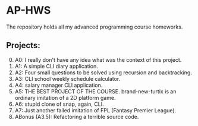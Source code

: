 # AP-HWS
The repository holds all my advanced programming course homeworks.

## Projects:

0. A0: I really don't have any idea what was the context of this project.
1. A1: A simple CLI diary application.
2. A2: Four small questions to be solved using recursion and backtracking.
3. A3: CLI school weekly schedule calculator.
4. A4: salary manager CLI application.
5. A5: THE BEST PROJECT OF THE COURSE. brand-new-turtix is an ordinary imitation of a 2D platform game.
6. A6: stupid clone of snap, again, CLI.
7. A7: Just another failed imitation of FPL (Fantasy Premier League).
8. ABonus (A3.5): Refactoring a terrible source code.
